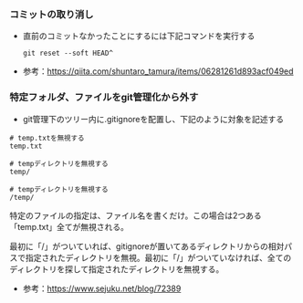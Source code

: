 ### コミットの取り消し
* 直前のコミットなかったことにするには下記コマンドを実行する
  ```
  git reset --soft HEAD^
  ```
* 参考：https://qiita.com/shuntaro_tamura/items/06281261d893acf049ed
  
### 特定フォルダ、ファイルをgit管理化から外す
* git管理下のツリー内に.gitignoreを配置し、下記のように対象を記述する
```
# temp.txtを無視する
temp.txt
 
# tempディレクトリを無視する
temp/
 
# tempディレクトリを無視する
/temp/
```
特定のファイルの指定は、ファイル名を書くだけ。この場合は2つある「temp.txt」全てが無視される。

最初に「/」がついていれば、gitignoreが置いてあるディレクトリからの相対パスで指定されたディレクトリを無視。最初に「/」がついていなければ、全てのディレクトリを探して指定されたディレクトリを無視する。
* 参考：https://www.sejuku.net/blog/72389